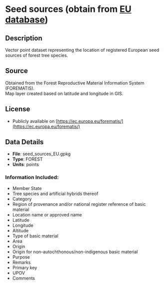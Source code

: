 # Seed sources (obtain from [EU database](https://ec.europa.eu/forematis/))

## Description
Vector point dataset representing the location of registered European seed sources of forest tree species.

## Source
Obtained from the Forest Reproductive Material Information System (FOREMATIS).  
Map layer created based on latitude and longitude in GIS.

## License
- Publicly available on [https://ec.europa.eu/forematis/](https://ec.europa.eu/forematis/)

## Data Details
- **File**: seed_sources_EU.gpkg
- **Type**: FOREST
- **Units**: points

### Information Included:
- Member State
- Tree species and artificial hybrids thereof
- Category
- Region of provenance and/or national register reference of basic material
- Location name or approved name
- Latitude
- Longitude
- Altitude
- Type of basic material
- Area
- Origin
- Origin for non-autochthonous/non-indigenous basic material
- Purpose
- Remarks
- Primary key
- UPOV
- Comments
